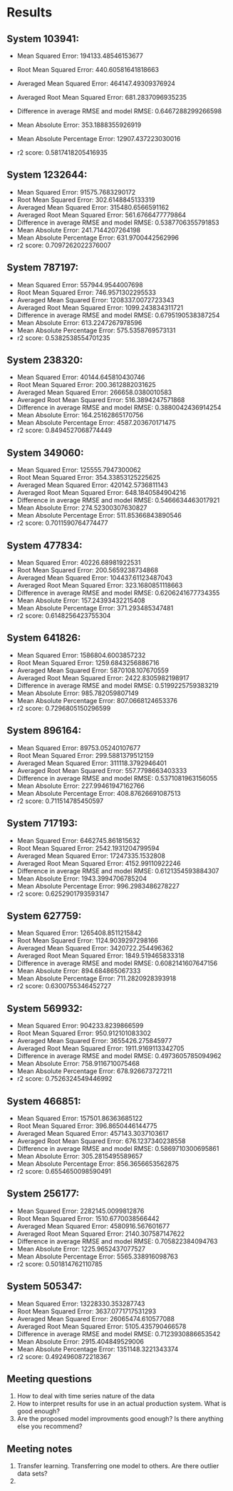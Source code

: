 # Results

## System 103941:
* Mean Squared Error: 194133.48546153677
* Root Mean Squared Error: 440.60581641818663

* Averaged Mean Squared Error: 464147.49309376924
* Averaged Root Mean Squared Error: 681.2837096935235

* Difference in average RMSE and model RMSE: 0.6467288299266598

* Mean Absolute Error: 353.1888355926919
* Mean Absolute Percentage Error: 12907.437223030016

* r2 score: 0.5817418205416935  
## System 1232644:
* Mean Squared Error: 91575.7683290172
* Root Mean Squared Error: 302.6148845133319
* Averaged Mean Squared Error: 315480.6566591162
* Averaged Root Mean Squared Error: 561.6766477779864
* Difference in average RMSE and model RMSE: 0.5387706355791853
* Mean Absolute Error: 241.7144207264198
* Mean Absolute Percentage Error: 631.9700442562996
* r2 score: 0.7097262022376007
## System 787197:
* Mean Squared Error: 557944.9544007698
* Root Mean Squared Error: 746.9571302295533
* Averaged Mean Squared Error: 1208337.0072723343
* Averaged Root Mean Squared Error: 1099.243834311721
* Difference in average RMSE and model RMSE: 0.6795190538387254
* Mean Absolute Error: 613.2247267978596
* Mean Absolute Percentage Error: 575.5358769573131
* r2 score: 0.5382538554701235
## System 238320:
* Mean Squared Error: 40144.645810430746
* Root Mean Squared Error: 200.3612882031625
* Averaged Mean Squared Error: 266658.0380010583
* Averaged Root Mean Squared Error: 516.3894247571868
* Difference in average RMSE and model RMSE: 0.3880042436914254
* Mean Absolute Error: 164.25162865170756
* Mean Absolute Percentage Error: 4587.203670171475
* r2 score: 0.8494527068774449
## System 349060:
* Mean Squared Error: 125555.7947300062
* Root Mean Squared Error: 354.33853125225625
* Averaged Mean Squared Error: 420142.5736811143
* Averaged Root Mean Squared Error: 648.1840584904216
* Difference in average RMSE and model RMSE: 0.5466634463017921
* Mean Absolute Error: 274.52300307630827
* Mean Absolute Percentage Error: 511.85366843890546
* r2 score: 0.7011590764774477
## System 477834:
* Mean Squared Error: 40226.68981922531
* Root Mean Squared Error: 200.5659238734868
* Averaged Mean Squared Error: 104437.61123487043
* Averaged Root Mean Squared Error: 323.1680851118663
* Difference in average RMSE and model RMSE: 0.6206241677734355
* Mean Absolute Error: 157.24393432215408
* Mean Absolute Percentage Error: 371.293485347481
* r2 score: 0.6148256423755304
## System 641826:
* Mean Squared Error: 1586804.6003857232
* Root Mean Squared Error: 1259.6843256886716
* Averaged Mean Squared Error: 5870108.107670559
* Averaged Root Mean Squared Error: 2422.8305982198917
* Difference in average RMSE and model RMSE: 0.5199225759383219
* Mean Absolute Error: 985.782059807149
* Mean Absolute Percentage Error: 807.0668124653376
* r2 score: 0.7296805150296599
## System 896164:
* Mean Squared Error: 89753.05240107677
* Root Mean Squared Error: 299.5881379512159
* Averaged Mean Squared Error: 311118.3792946401
* Averaged Root Mean Squared Error: 557.7798663403333
* Difference in average RMSE and model RMSE: 0.5371081963156055
* Mean Absolute Error: 227.99461947162766
* Mean Absolute Percentage Error: 408.87626691087513
* r2 score: 0.711514785450597
## System 717193:
* Mean Squared Error: 6462745.861815632
* Root Mean Squared Error: 2542.1931204799594
* Averaged Mean Squared Error: 17247335.1532808
* Averaged Root Mean Squared Error: 4152.99110922246
* Difference in average RMSE and model RMSE: 0.6121354593884307
* Mean Absolute Error: 1943.3994706785204
* Mean Absolute Percentage Error: 996.2983486278227
* r2 score: 0.6252901793593147
## System 627759:
* Mean Squared Error: 1265408.8511215842
* Root Mean Squared Error: 1124.9039297298166
* Averaged Mean Squared Error: 3420722.254496362
* Averaged Root Mean Squared Error: 1849.519465833318
* Difference in average RMSE and model RMSE: 0.6082141607647156
* Mean Absolute Error: 894.684865067333
* Mean Absolute Percentage Error: 711.2820928393918
* r2 score: 0.6300755346452727
## System 569932:
* Mean Squared Error: 904233.8239866599
* Root Mean Squared Error: 950.912101083302
* Averaged Mean Squared Error: 3655426.275845977
* Averaged Root Mean Squared Error: 1911.9169113342705
* Difference in average RMSE and model RMSE: 0.4973605785094962
* Mean Absolute Error: 758.9116710075468
* Mean Absolute Percentage Error: 678.926673727211
* r2 score: 0.7526324549446992
## System 466851:
* Mean Squared Error: 157501.86363685122
* Root Mean Squared Error: 396.8650446144775
* Averaged Mean Squared Error: 457143.3037103617
* Averaged Root Mean Squared Error: 676.1237340238558
* Difference in average RMSE and model RMSE: 0.5869710300695861
* Mean Absolute Error: 305.2815495589657
* Mean Absolute Percentage Error: 856.3656653562875
* r2 score: 0.6554650098590491
## System 256177:
* Mean Squared Error: 2282145.0099812876
* Root Mean Squared Error: 1510.6770038566442
* Averaged Mean Squared Error: 4580916.567601677
* Averaged Root Mean Squared Error: 2140.307587147622
* Difference in average RMSE and model RMSE: 0.705822384094763
* Mean Absolute Error: 1225.9652437077527
* Mean Absolute Percentage Error: 5565.338916098763
* r2 score: 0.501814762110785
## System 505347:
* Mean Squared Error: 13228330.353287743
* Root Mean Squared Error: 3637.0771717531293
* Averaged Mean Squared Error: 26065474.610577088
* Averaged Root Mean Squared Error: 5105.435790466578
* Difference in average RMSE and model RMSE: 0.7123930886653542
* Mean Absolute Error: 2915.404849529006
* Mean Absolute Percentage Error: 1351148.3221343374
* r2 score: 0.4924960872218367

## Meeting questions
1. How to deal with time series nature of the data
2. How to interpret results for use in an actual production system. 
What is good enough?
3. Are the proposed model improvments good enough? Is there anything else you recommend?


## Meeting notes
1. Transfer learning. Transferring one model to others. Are there outlier data sets?
2. 
